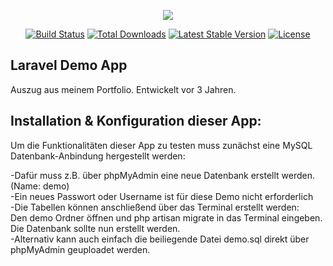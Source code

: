 <p align="center"><img src="https://laravel.com/assets/img/components/logo-laravel.svg"></p>

<p align="center">
<a href="https://travis-ci.org/laravel/framework"><img src="https://travis-ci.org/laravel/framework.svg" alt="Build Status"></a>
<a href="https://packagist.org/packages/laravel/framework"><img src="https://poser.pugx.org/laravel/framework/d/total.svg" alt="Total Downloads"></a>
<a href="https://packagist.org/packages/laravel/framework"><img src="https://poser.pugx.org/laravel/framework/v/stable.svg" alt="Latest Stable Version"></a>
<a href="https://packagist.org/packages/laravel/framework"><img src="https://poser.pugx.org/laravel/framework/license.svg" alt="License"></a>
</p>

## Laravel Demo App
Auszug aus meinem Portfolio. Entwickelt vor 3 Jahren.

## Installation & Konfiguration dieser App:
Um die Funktionalitäten dieser App zu testen muss zunächst eine MySQL Datenbank-Anbindung hergestellt werden:</p>
-Dafür muss z.B. über phpMyAdmin eine neue Datenbank erstellt werden.
(Name: demo) <br>
-Ein neues Passwort oder Username ist für diese Demo nicht erforderlich<br>
-Die Tabellen können anschließend über das Terminal erstellt werden:<br>
 Den demo Ordner öffnen und php artisan migrate in das Terminal eingeben. Die Datenbank sollte nun erstellt werden.<br>
-Alternativ kann auch einfach die beiliegende Datei demo.sql direkt über phpMyAdmin geuploadet werden.
 		
